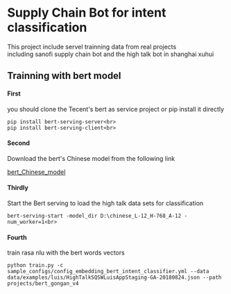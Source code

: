 
# Supply Chain Bot for intent classification<br>
This project include servel trainning data from real projects<br>
including sanofi supply chain bot and the high talk bot in shanghai xuhui<br>


## Trainning with bert model<br>

#### First <br>

you should clone the Tecent's bert as service project or pip install it directly<br>
```
pip install bert-serving-server<br>
pip install bert-serving-client<br>
```


#### Second <br>
Download the bert's Chinese model from the following link<br>

[bert_Chinese_model](https://storage.googleapis.com/bert_models/2018_11_03/chinese_L-12_H-768_A-12.zip)


#### Thirdly<br>
Start the Bert serving to load the high talk data sets for classification<br>
```
bert-serving-start -model_dir D:\chinese_L-12_H-768_A-12 -num_worker=1<br>
```




#### Fourth<br>
train rasa nlu with the bert words vectors
```
python train.py -c sample_configs/config_embedding_bert_intent_classifier.yml --data data/examples/luis/HighTalkSQSWLuisAppStaging-GA-20180824.json --path projects/bert_gongan_v4
```



